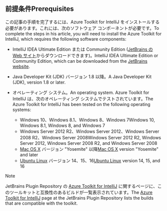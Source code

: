 ## <a name="prerequisites"></a><span data-ttu-id="18169-101">前提条件</span><span class="sxs-lookup"><span data-stu-id="18169-101">Prerequisites</span></span>
<span data-ttu-id="18169-102">この記事の手順を完了するには、Azure Toolkit for IntelliJ をインストールする必要があります。これには、次のソフトウェア コンポーネントが必要です。</span><span class="sxs-lookup"><span data-stu-id="18169-102">To complete the steps in his article, you will need to install the Azure Toolkit for IntelliJ, which requires the following software components:</span></span>

* <span data-ttu-id="18169-103">IntelliJ IDEA Ultimate Edition または Community Edition ([JetBrains の Web サイト](https://www.jetbrains.com/idea/download/)からダウンロードできます)。</span><span class="sxs-lookup"><span data-stu-id="18169-103">IntelliJ IDEA Ultimate Edition or Community Edition, which can be downloaded from the [JetBrains website](https://www.jetbrains.com/idea/download/).</span></span>
* <span data-ttu-id="18169-104">Java Developer Kit (JDK) バージョン 1.8 以降。</span><span class="sxs-lookup"><span data-stu-id="18169-104">A Java Developer Kit (JDK), version 1.8 or later.</span></span>
* <span data-ttu-id="18169-105">オペレーティング システム。</span><span class="sxs-lookup"><span data-stu-id="18169-105">An operating system.</span></span> <span data-ttu-id="18169-106">Azure Toolkit for IntelliJ は、次のオペレーティング システムでテストされています。</span><span class="sxs-lookup"><span data-stu-id="18169-106">The Azure Toolkit for IntelliJ has been tested on the following operating systems:</span></span>
  
  * <span data-ttu-id="18169-107">Windows 10、Windows 8.1、Windows 8、Windows 7</span><span class="sxs-lookup"><span data-stu-id="18169-107">Windows 10, Windows 8.1, Windows 8, and Windows 7</span></span>
  * <span data-ttu-id="18169-108">Windows Server 2012 R2、Windows Server 2012、Windows Server 2008 R2、Windows Server 2008</span><span class="sxs-lookup"><span data-stu-id="18169-108">Windows Server 2012 R2, Windows Server 2012, Windows Server 2008 R2, and Windows Server 2008</span></span>
  * <span data-ttu-id="18169-109">[Mac OS X](http://www.apple.com/osx) バージョン "Yosemite" 以降</span><span class="sxs-lookup"><span data-stu-id="18169-109">[Mac OS X](http://www.apple.com/osx) version "Yosemite" and later</span></span>
  * <span data-ttu-id="18169-110">[Ubuntu Linux](http://www.ubuntu.com) バージョン 14、15、16</span><span class="sxs-lookup"><span data-stu-id="18169-110">[Ubuntu Linux](http://www.ubuntu.com) version 14, 15, and 16</span></span>

> [!NOTE]
> 
> <span data-ttu-id="18169-111">JetBrains Plugin Repository の [Azure Toolkit for IntelliJ](https://plugins.jetbrains.com/plugin/8053) に関するページに、このツールキットと互換性のあるビルドが一覧表示されています。</span><span class="sxs-lookup"><span data-stu-id="18169-111">The [Azure Toolkit for IntelliJ](https://plugins.jetbrains.com/plugin/8053) page at the JetBrains Plugin Repository lists the builds that are compatible with the toolkit.</span></span>
> 

<!--
> [!IMPORTANT]
> 
> If you are using the Azure Toolkit for IntelliJ on Windows, the toolkit requires installing the Azure SDK 2.9.6 or later in order to use the Azure emulator. You have two options for installing the Azure SDK:
> 
> * You can download and install the Azure SDK by using the [Web Platform Installer (WebPI)](http://go.microsoft.com/fwlink/?LinkID=252838).
> * If you do not have the Azure SDK installed when you create your first Azure deployment project, you will be prompted to automatically download install the requisite version of the Azure SDK.
> 
> Note that the Azure SDK is only required on Windows.
> 
-->
